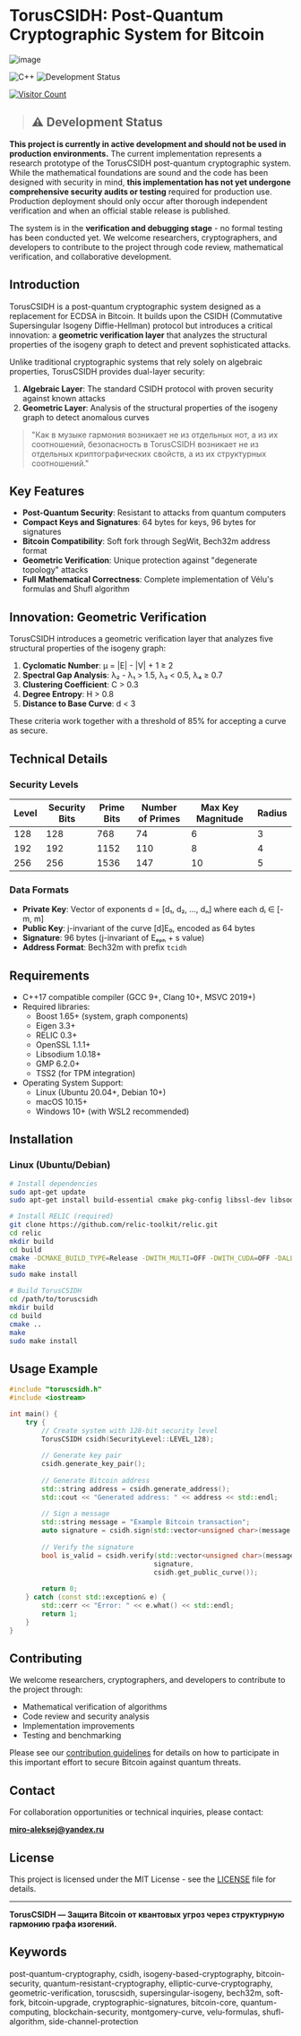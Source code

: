 # TorusCSIDH: Post-Quantum Cryptographic System for Bitcoin

![image](https://github.com/user-attachments/assets/8401e7fb-fa41-41ff-829b-9be70a0bb80b)

![C++](https://img.shields.io/badge/C++-17/20-00599C?style=for-the-badge&logo=c%2B%2B&logoColor=white)
![Development Status](https://img.shields.io/badge/Status-In_Development-orange?style=for-the-badge)

[![Visitor Count](https://profile-counter.glitch.me/toruscsidh/count.svg)](https://profile-counter.glitch.me/toruscsidh)

>## ⚠️ Development Status
**This project is currently in active development and should not be used in production environments.** The current implementation represents a research prototype of the TorusCSIDH post-quantum cryptographic system. While the mathematical foundations are sound and the code has been designed with security in mind, **this implementation has not yet undergone comprehensive security audits or testing** required for production use. Production deployment should only occur after thorough independent verification and when an official stable release is published.

The system is in the **verification and debugging stage** - no formal testing has been conducted yet. We welcome researchers, cryptographers, and developers to contribute to the project through code review, mathematical verification, and collaborative development.

## Introduction

TorusCSIDH is a post-quantum cryptographic system designed as a replacement for ECDSA in Bitcoin. It builds upon the CSIDH (Commutative Supersingular Isogeny Diffie-Hellman) protocol but introduces a critical innovation: a **geometric verification layer** that analyzes the structural properties of the isogeny graph to detect and prevent sophisticated attacks.

Unlike traditional cryptographic systems that rely solely on algebraic properties, TorusCSIDH provides dual-layer security:

1. **Algebraic Layer**: The standard CSIDH protocol with proven security against known attacks
2. **Geometric Layer**: Analysis of the structural properties of the isogeny graph to detect anomalous curves

> "Как в музыке гармония возникает не из отдельных нот, а из их соотношений, безопасность в TorusCSIDH возникает не из отдельных криптографических свойств, а из их структурных соотношений."

## Key Features

- **Post-Quantum Security**: Resistant to attacks from quantum computers
- **Compact Keys and Signatures**: 64 bytes for keys, 96 bytes for signatures
- **Bitcoin Compatibility**: Soft fork through SegWit, Bech32m address format
- **Geometric Verification**: Unique protection against "degenerate topology" attacks
- **Full Mathematical Correctness**: Complete implementation of Vélu's formulas and Shufl algorithm

## Innovation: Geometric Verification

TorusCSIDH introduces a geometric verification layer that analyzes five structural properties of the isogeny graph:

1. **Cyclomatic Number**: μ = |E| - |V| + 1 ≥ 2
2. **Spectral Gap Analysis**: λ₂ - λ₁ > 1.5, λ₃ < 0.5, λ₄ ≥ 0.7
3. **Clustering Coefficient**: C > 0.3
4. **Degree Entropy**: H > 0.8
5. **Distance to Base Curve**: d < 3

These criteria work together with a threshold of 85% for accepting a curve as secure.

## Technical Details

### Security Levels

| Level | Security Bits | Prime Bits | Number of Primes | Max Key Magnitude | Radius |
|-------|---------------|------------|------------------|-------------------|--------|
| 128   | 128           | 768        | 74               | 6                 | 3      |
| 192   | 192           | 1152       | 110              | 8                 | 4      |
| 256   | 256           | 1536       | 147              | 10                | 5      |

### Data Formats

- **Private Key**: Vector of exponents d = [d₁, d₂, ..., dₙ] where each dᵢ ∈ [-m, m]
- **Public Key**: j-invariant of the curve [d]E₀, encoded as 64 bytes
- **Signature**: 96 bytes (j-invariant of Eₑₚₕ + s value)
- **Address Format**: Bech32m with prefix `tcidh`

## Requirements

- C++17 compatible compiler (GCC 9+, Clang 10+, MSVC 2019+)
- Required libraries:
  - Boost 1.65+ (system, graph components)
  - Eigen 3.3+
  - RELIC 0.3+
  - OpenSSL 1.1.1+
  - Libsodium 1.0.18+
  - GMP 6.2.0+
  - TSS2 (for TPM integration)
- Operating System Support:
  - Linux (Ubuntu 20.04+, Debian 10+)
  - macOS 10.15+
  - Windows 10+ (with WSL2 recommended)

## Installation

### Linux (Ubuntu/Debian)

```bash
# Install dependencies
sudo apt-get update
sudo apt-get install build-essential cmake pkg-config libssl-dev libsodium-dev libgmp-dev libboost-system-dev libboost-graph-dev libeigen3-dev

# Install RELIC (required)
git clone https://github.com/relic-toolkit/relic.git
cd relic
mkdir build
cd build
cmake -DCMAKE_BUILD_TYPE=Release -DWITH_MULTI=OFF -DWITH_CUDA=OFF -DALLOC=STACK -DLANG=C -DSHLIB=ON -DSTBIN=ON -DTIMER=HREAL -DCHECK=off -DVERBS=off -DDEBUG=off -DARITH=x64-asm-25519 -DCurve=ED25519 -DMEMORY=INT -DFP_PRIME=255 ..
make
sudo make install

# Build TorusCSIDH
cd /path/to/toruscsidh
mkdir build
cd build
cmake ..
make
sudo make install
```

## Usage Example

```cpp
#include "toruscsidh.h"
#include <iostream>

int main() {
    try {
        // Create system with 128-bit security level
        TorusCSIDH csidh(SecurityLevel::LEVEL_128);
        
        // Generate key pair
        csidh.generate_key_pair();
        
        // Generate Bitcoin address
        std::string address = csidh.generate_address();
        std::cout << "Generated address: " << address << std::endl;
        
        // Sign a message
        std::string message = "Example Bitcoin transaction";
        auto signature = csidh.sign(std::vector<unsigned char>(message.begin(), message.end()));
        
        // Verify the signature
        bool is_valid = csidh.verify(std::vector<unsigned char>(message.begin(), message.end()),
                                    signature,
                                    csidh.get_public_curve());
        
        return 0;
    } catch (const std::exception& e) {
        std::cerr << "Error: " << e.what() << std::endl;
        return 1;
    }
}
```

## Contributing

We welcome researchers, cryptographers, and developers to contribute to the project through:

- Mathematical verification of algorithms
- Code review and security analysis
- Implementation improvements
- Testing and benchmarking

Please see our [contribution guidelines](CONTRIBUTING.md) for details on how to participate in this important effort to secure Bitcoin against quantum threats.

## Contact

For collaboration opportunities or technical inquiries, please contact:

**miro-aleksej@yandex.ru**

## License

This project is licensed under the MIT License - see the [LICENSE](LICENSE) file for details.

---

**TorusCSIDH — Защита Bitcoin от квантовых угроз через структурную гармонию графа изогений.**

## Keywords

post-quantum-cryptography, csidh, isogeny-based-cryptography, bitcoin-security, quantum-resistant-cryptography, elliptic-curve-cryptography, geometric-verification, toruscsidh, supersingular-isogeny, bech32m, soft-fork, bitcoin-upgrade, cryptographic-signatures, bitcoin-core, quantum-computing, blockchain-security, montgomery-curve, velu-formulas, shufl-algorithm, side-channel-protection
